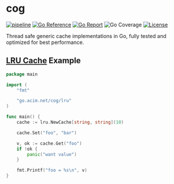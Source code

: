# cog

[![pipeline](https://github.com/acim/cog/actions/workflows/pipeline.yaml/badge.svg)](https://github.com/acim/cog/actions/workflows/pipeline.yaml)
[![Go Reference](https://pkg.go.dev/badge/go.acim.net/cog.svg)](https://pkg.go.dev/go.acim.net/cog)
[![Go Report](https://goreportcard.com/badge/go.acim.net/cog)](https://goreportcard.com/report/go.acim.net/cog)
![Go Coverage](https://img.shields.io/badge/coverage-100%25-brightgreen?style=flat&logo=go)
[![License](https://img.shields.io/badge/license-BSD--2--Clause--Patent-orange.svg)](https://github.com/acim/cog/blob/main/LICENSE)

Thread safe generic cache implementations in Go, fully tested and optimized for best performance.

## [LRU Cache](<https://en.wikipedia.org/wiki/Cache_replacement_policies#Least_recently_used_(LRU)>) Example

```go
package main

import (
	"fmt"

	"go.acim.net/cog/lru"
)

func main() {
	cache := lru.NewCache[string, string](10)

	cache.Set("foo", "bar")

	v, ok := cache.Get("foo")
	if !ok {
		panic("want value")
	}

	fmt.Printf("foo = %s\n", v)
}
```
